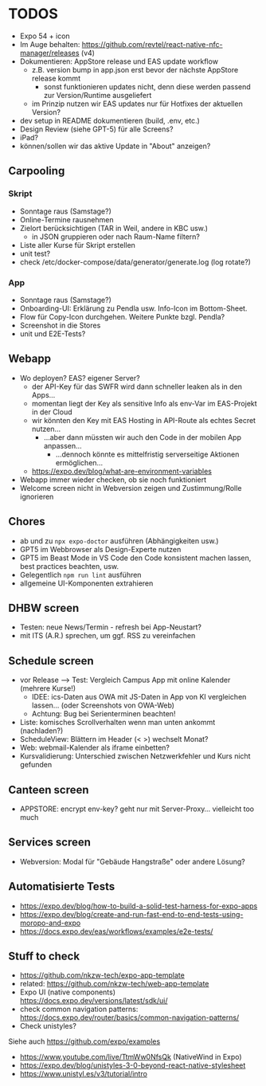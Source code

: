 # TODOS

- Expo 54 + icon
- Im Auge behalten: https://github.com/revtel/react-native-nfc-manager/releases (v4)
- Dokumentieren: AppStore release und EAS update workflow
  - z.B. version bump in app.json erst bevor der nächste AppStore release kommt
    - sonst funktionieren updates nicht, denn diese werden passend zur Version/Runtime ausgeliefert
  - im Prinzip nutzen wir EAS updates nur für Hotfixes der aktuellen Version?
- dev setup in README dokumentieren (build, .env, etc.)
- Design Review (siehe GPT-5) für alle Screens?
- iPad?
- können/sollen wir das aktive Update in "About" anzeigen?

## Carpooling

### Skript

- Sonntage raus (Samstage?)
- Online-Termine rausnehmen
- Zielort berücksichtigen (TAR in Weil, andere in KBC usw.)
  - in JSON gruppieren oder nach Raum-Name filtern?
- Liste aller Kurse für Skript erstellen
- unit test?
- check /etc/docker-compose/data/generator/generate.log (log rotate?)

### App

- Sonntage raus (Samstage?)
- Onboarding-UI: Erklärung zu Pendla usw. Info-Icon im Bottom-Sheet.
- Flow für Copy-Icon durchgehen. Weitere Punkte bzgl. Pendla?
- Screenshot in die Stores
- unit und E2E-Tests?

## Webapp

- Wo deployen? EAS? eigener Server?
  - der API-Key für das SWFR wird dann schneller leaken als in den Apps…
  - momentan liegt der Key als sensitive Info als env-Var im EAS-Projekt in der Cloud
  - wir könnten den Key mit EAS Hosting in API-Route als echtes Secret nutzen…
    - …aber dann müssten wir auch den Code in der mobilen App anpassen…
      - …dennoch könnte es mittelfristig serverseitige Aktionen ermöglichen…
  - https://expo.dev/blog/what-are-environment-variables
- Webapp immer wieder checken, ob sie noch funktioniert
- Welcome screen nicht in Webversion zeigen und Zustimmung/Rolle ignorieren

## Chores

- ab und zu `npx expo-doctor` ausführen (Abhängigkeiten usw.)
- GPT5 im Webbrowser als Design-Experte nutzen
- GPT5 im Beast Mode in VS Code den Code konsistent machen lassen, best practices beachten, usw.
- Gelegentlich `npm run lint` ausführen
- allgemeine UI-Komponenten extrahieren

## DHBW screen

- Testen: neue News/Termin - refresh bei App-Neustart?
- mit ITS (A.R.) sprechen, um ggf. RSS zu vereinfachen

## Schedule screen

- vor Release --> Test: Vergleich Campus App mit online Kalender (mehrere Kurse!)
  - IDEE: ics-Daten aus OWA mit JS-Daten in App von KI vergleichen lassen… (oder Screenshots von OWA-Web)
  - Achtung: Bug bei Serienterminen beachten!
- Liste: komisches Scrollverhalten wenn man unten ankommt (nachladen?)
- ScheduleView: Blättern im Header (< >) wechselt Monat?
- Web: webmail-Kalender als iframe einbetten?
- Kursvalidierung: Unterschied zwischen Netzwerkfehler und Kurs nicht gefunden

## Canteen screen

- APPSTORE: encrypt env-key? geht nur mit Server-Proxy… vielleicht too much

## Services screen

- Webversion: Modal für "Gebäude Hangstraße" oder andere Lösung?

## Automatisierte Tests

- https://expo.dev/blog/how-to-build-a-solid-test-harness-for-expo-apps
- https://expo.dev/blog/create-and-run-fast-end-to-end-tests-using-moropo-and-expo
- https://docs.expo.dev/eas/workflows/examples/e2e-tests/

## Stuff to check

- https://github.com/nkzw-tech/expo-app-template
- related: https://github.com/nkzw-tech/web-app-template
- Expo UI (native components) https://docs.expo.dev/versions/latest/sdk/ui/
- check common navigation patterns: https://docs.expo.dev/router/basics/common-navigation-patterns/
- Check unistyles?

Siehe auch https://github.com/expo/examples

- https://www.youtube.com/live/TtmWw0NfsQk (NativeWind in Expo)
- https://expo.dev/blog/unistyles-3-0-beyond-react-native-stylesheet
- https://www.unistyl.es/v3/tutorial/intro
